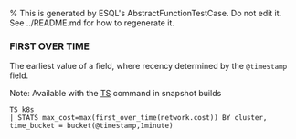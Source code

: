 % This is generated by ESQL's AbstractFunctionTestCase. Do not edit it. See ../README.md for how to regenerate it.

### FIRST OVER TIME
The earliest value of a field, where recency determined by the `@timestamp` field.

Note: Available with the [TS](https://www.elastic.co/docs/reference/query-languages/esql/commands/source-commands#esql-ts) command in snapshot builds

```esql
TS k8s
| STATS max_cost=max(first_over_time(network.cost)) BY cluster, time_bucket = bucket(@timestamp,1minute)
```
